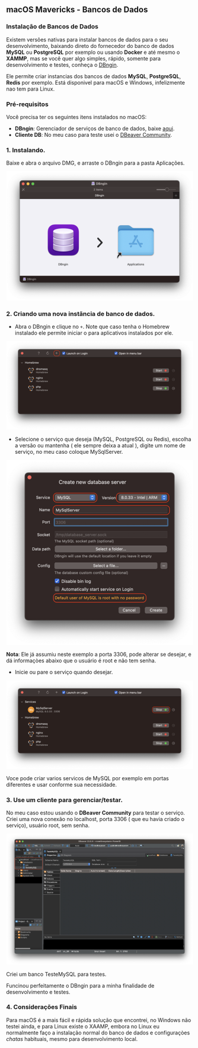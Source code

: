 ## macOS Mavericks - Bancos de Dados

### Instalação de Bancos de Dados

Existem versões nativas para instalar bancos de dados para o seu desenvolvimento, baixando direto do fornecedor do banco de dados **MySQL** ou **PostgreSQL** por exemplo ou usando **Docker** e até mesmo o **XAMMP**, mas se você quer algo simples, rápido, somente para desenvolvimento e testes, conheça o [DBngin](https://dbngin.com/).

Ele permite criar instancias dos bancos de dados **MySQL**, **PostgreSQL**, **Redis** por exemplo. Está disponivel para macOS e Windows, infelizmente nao tem para Linux.

### Pré-requisitos

Você precisa ter os seguintes itens instalados no macOS:

- **DBngin**: Gerenciador de serviços de banco de dados, baixe [aqui](https://dbngin.com/).
- **Cliente DB**: No meu caso para teste usei o [DBeaver Community](https://dbeaver.io/download/).

### 1. Instalando.

Baixe e abra o arquivo DMG, e arraste o DBngin para a pasta Aplicações.

![PHP Version](./images/01-DBngin-install.png)


### 2. Criando uma nova instãncia de banco de dados.

* Abra o DBngin e clique no `+`. Note que caso tenha o Homebrew instalado ele permite iniciar o para aplicativos instalados por ele.

![PHP Version](./images/02-DBngin-main-screen.png)

* Selecione o serviço que deseja (MySQL, PostgreSQL ou Redis), escolha a versão ou mantenha ( ele sempre deixa a atual ), digite um nome de serviço, no meu caso coloque MySqlServer.

![PHP Version](./images/03-DBngin-create-database.png)

**Nota**: Ele já assumiu neste exemplo a porta 3306, pode alterar se desejar, e dá informaçòes abaixo que o usuário é root e não tem senha.

* Inicie ou pare o serviço quando desejar.

![PHP Version](./images/04-DBngin-start-database.png)

Voce pode criar varios servicos de MySQL por exemplo em portas diferentes e usar conforme sua necessidade.


### 3. Use um cliente para gerenciar/testar.

No meu caso estou usando o **DBeaver Community** para testar o serviço. Criei uma nova conexão no localhost, porta 3306 ( que eu havia criado o serviço), usuário root, sem senha.

![PHP Version](./images/05-DBngin-connect-database.png)

Criei um banco TesteMySQL para testes.

Funcinou perfeitamente o DBngin para a minha finalidade de desenvolvimento e testes.

### 4. Considerações Finais

Para macOS é a mais fácil e rápida solução que encontrei, no Windows não testei ainda, e para Linux existe o XAAMP, embora no Linux eu normalmente faço a instalação normal do banco de dados e configuraçòes *chatas* habituais, mesmo para desenvolvimento local.

